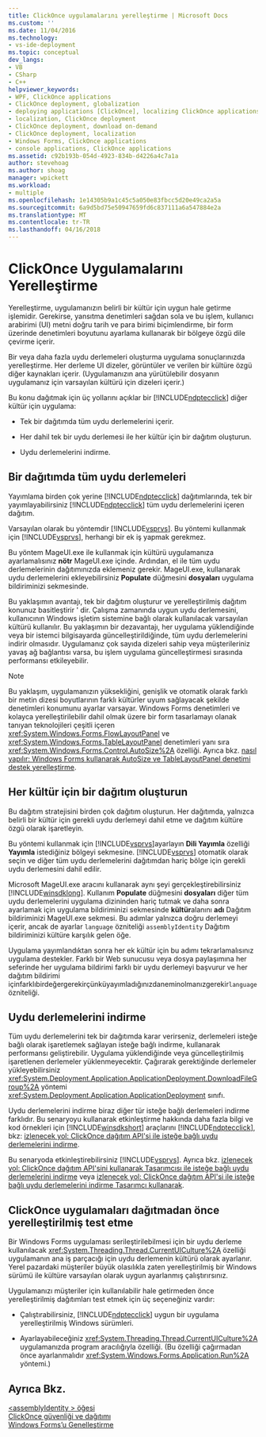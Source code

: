 ```yaml
---
title: ClickOnce uygulamalarını yerelleştirme | Microsoft Docs
ms.custom: ''
ms.date: 11/04/2016
ms.technology:
- vs-ide-deployment
ms.topic: conceptual
dev_langs:
- VB
- CSharp
- C++
helpviewer_keywords:
- WPF, ClickOnce applications
- ClickOnce deployment, globalization
- deploying applications [ClickOnce], localizing ClickOnce applications
- localization, ClickOnce deployment
- ClickOnce deployment, download on-demand
- ClickOnce deployment, localization
- Windows Forms, ClickOnce applications
- console applications, ClickOnce applications
ms.assetid: c92b193b-054d-4923-834b-d4226a4c7a1a
author: stevehoag
ms.author: shoag
manager: wpickett
ms.workload:
- multiple
ms.openlocfilehash: 1e14305b9a1c45c5a050e83fbcc5d20e49ca2a5a
ms.sourcegitcommit: 6a9d5bd75e50947659fd6c837111a6a547884e2a
ms.translationtype: MT
ms.contentlocale: tr-TR
ms.lasthandoff: 04/16/2018
---
```

# <a name="localizing-clickonce-applications"></a>ClickOnce Uygulamalarını Yerelleştirme
Yerelleştirme, uygulamanızın belirli bir kültür için uygun hale getirme işlemidir. Gerekirse, yansıtma denetimleri sağdan sola ve bu işlem, kullanıcı arabirimi (UI) metni doğru tarih ve para birimi biçimlendirme, bir form üzerinde denetimleri boyutunu ayarlama kullanarak bir bölgeye özgü dile çevirme içerir.  
  
 Bir veya daha fazla uydu derlemeleri oluşturma uygulama sonuçlarınızda yerelleştirme. Her derleme UI dizeler, görüntüler ve verilen bir kültüre özgü diğer kaynakları içerir. (Uygulamanızın ana yürütülebilir dosyanın uygulamanız için varsayılan kültürü için dizeleri içerir.)  
  
 Bu konu dağıtmak için üç yollarını açıklar bir [!INCLUDE[ndptecclick](../deployment/includes/ndptecclick_md.md)] diğer kültür için uygulama:  
  
-   Tek bir dağıtımda tüm uydu derlemelerini içerir.  
  
-   Her dahil tek bir uydu derlemesi ile her kültür için bir dağıtım oluşturun.  
  
-   Uydu derlemelerini indirme.  
  
## <a name="including-all-satellite-assemblies-in-a-deployment"></a>Bir dağıtımda tüm uydu derlemeleri  
 Yayımlama birden çok yerine [!INCLUDE[ndptecclick](../deployment/includes/ndptecclick_md.md)] dağıtımlarında, tek bir yayımlayabilirsiniz [!INCLUDE[ndptecclick](../deployment/includes/ndptecclick_md.md)] tüm uydu derlemelerini içeren dağıtım.  
  
 Varsayılan olarak bu yöntemdir [!INCLUDE[vsprvs](../code-quality/includes/vsprvs_md.md)]. Bu yöntemi kullanmak için [!INCLUDE[vsprvs](../code-quality/includes/vsprvs_md.md)], herhangi bir ek iş yapmak gerekmez.  
  
 Bu yöntem MageUI.exe ile kullanmak için kültürü uygulamanıza ayarlamalısınız **nötr** MageUI.exe içinde. Ardından, el ile tüm uydu derlemelerinin dağıtımınızda eklemeniz gerekir. MageUI.exe, kullanarak uydu derlemelerini ekleyebilirsiniz **Populate** düğmesini **dosyaları** uygulama bildiriminizi sekmesinde.  
  
 Bu yaklaşımın avantajı, tek bir dağıtım oluşturur ve yerelleştirilmiş dağıtım konunuz basitleştirir ' dir. Çalışma zamanında uygun uydu derlemesini, kullanıcının Windows işletim sistemine bağlı olarak kullanılacak varsayılan kültürü kullanılır. Bu yaklaşımın bir dezavantajı, her uygulama yüklendiğinde veya bir istemci bilgisayarda güncelleştirildiğinde, tüm uydu derlemelerini indirir olmasıdır. Uygulamanız çok sayıda dizeleri sahip veya müşterileriniz yavaş ağ bağlantısı varsa, bu işlem uygulama güncelleştirmesi sırasında performansı etkileyebilir.  
  
> [!NOTE]
>  Bu yaklaşım, uygulamanızın yüksekliğini, genişlik ve otomatik olarak farklı bir metin dizesi boyutlarının farklı kültürler uyum sağlayacak şekilde denetimleri konumunu ayarlar varsayar. Windows Forms denetimleri ve kolayca yerelleştirilebilir dahil olmak üzere bir form tasarlamayı olanak tanıyan teknolojileri çeşitli içeren <xref:System.Windows.Forms.FlowLayoutPanel> ve <xref:System.Windows.Forms.TableLayoutPanel> denetimleri yanı sıra <xref:System.Windows.Forms.Control.AutoSize%2A> özelliği.  Ayrıca bkz. [nasıl yapılır: Windows Forms kullanarak AutoSize ve TableLayoutPanel denetimi destek yerelleştirme](http://msdn.microsoft.com/library/1zkt8b33\(v=vs.110\)).  
  
## <a name="generate-one-deployment-for-each-culture"></a>Her kültür için bir dağıtım oluşturun  
 Bu dağıtım stratejisini birden çok dağıtım oluşturun. Her dağıtımda, yalnızca belirli bir kültür için gerekli uydu derlemeyi dahil etme ve dağıtım kültüre özgü olarak işaretleyin.  
  
 Bu yöntemi kullanmak için [!INCLUDE[vsprvs](../code-quality/includes/vsprvs_md.md)]ayarlayın **Dili Yayımla** özelliği **Yayımla** istediğiniz bölgeyi sekmesine. [!INCLUDE[vsprvs](../code-quality/includes/vsprvs_md.md)] otomatik olarak seçin ve diğer tüm uydu derlemelerini dağıtımdan hariç bölge için gerekli uydu derlemesini dahil edilir.  
  
 Microsoft MageUI.exe aracını kullanarak aynı şeyi gerçekleştirebilirsiniz [!INCLUDE[winsdklong](../deployment/includes/winsdklong_md.md)]. Kullanım **Populate** düğmesini **dosyaları** diğer tüm uydu derlemelerini uygulama dizininden hariç tutmak ve daha sonra ayarlamak için uygulama bildiriminizi sekmesinde **kültür**alanını **adı** Dağıtım bildiriminizi MageUI.exe sekmesi. Bu adımlar yalnızca doğru derlemeyi içerir, ancak de ayarlar `language` özniteliği `assemblyIdentity` Dağıtım bildiriminizi kültüre karşılık gelen öğe.  
  
 Uygulama yayımlandıktan sonra her ek kültür için bu adımı tekrarlamalısınız uygulama destekler. Farklı bir Web sunucusu veya dosya paylaşımına her seferinde her uygulama bildirimi farklı bir uydu derlemeyi başvurur ve her dağıtım bildirimi içinfarklıbirdeğergerekirçünküyayımladığınızdaneminolmanızgerekir`language`özniteliği.  
  
## <a name="downloading-satellite-assemblies-on-demand"></a>Uydu derlemelerini indirme  
 Tüm uydu derlemelerini tek bir dağıtımda karar verirseniz, derlemeleri isteğe bağlı olarak işaretlemek sağlayan isteğe bağlı indirme, kullanarak performansı geliştirebilir. Uygulama yüklendiğinde veya güncelleştirilmiş işaretlenen derlemeler yüklenmeyecektir. Çağırarak gerektiğinde derlemeler yükleyebilirsiniz <xref:System.Deployment.Application.ApplicationDeployment.DownloadFileGroup%2A> yöntemi <xref:System.Deployment.Application.ApplicationDeployment> sınıfı.  
  
 Uydu derlemelerini indirme biraz diğer tür isteğe bağlı derlemeleri indirme farklıdır. Bu senaryoyu kullanarak etkinleştirme hakkında daha fazla bilgi ve kod örnekleri için [!INCLUDE[winsdkshort](../debugger/debug-interface-access/includes/winsdkshort_md.md)] araçlarını [!INCLUDE[ndptecclick](../deployment/includes/ndptecclick_md.md)], bkz: [izlenecek yol: ClickOnce dağıtım API'si ile isteğe bağlı uydu derlemelerini indirme](../deployment/walkthrough-downloading-satellite-assemblies-on-demand-with-the-clickonce-deployment-api.md).  
  
 Bu senaryoda etkinleştirebilirsiniz [!INCLUDE[vsprvs](../code-quality/includes/vsprvs_md.md)].  Ayrıca bkz. [izlenecek yol: ClickOnce dağıtım API'sini kullanarak Tasarımcısı ile isteğe bağlı uydu derlemelerini indirme](http://msdn.microsoft.com/library/ms366788\(v=vs.110\)) veya [izlenecek yol: ClickOnce dağıtım API'si ile isteğe bağlı uydu derlemelerini indirme Tasarımcı kullanarak](http://msdn.microsoft.com/library/ms366788\(v=vs.120\)).  
  
## <a name="testing-localized-clickonce-applications-before-deployment"></a>ClickOnce uygulamaları dağıtmadan önce yerelleştirilmiş test etme  
 Bir Windows Forms uygulaması serileştirilebilmesi için bir uydu derleme kullanılacak <xref:System.Threading.Thread.CurrentUICulture%2A> özelliği uygulamanın ana iş parçacığı için uydu derlemenin kültürü olarak ayarlanır. Yerel pazardaki müşteriler büyük olasılıkla zaten yerelleştirilmiş bir Windows sürümü ile kültüre varsayılan olarak uygun ayarlanmış çalıştırırsınız.  
  
 Uygulamanızı müşteriler için kullanılabilir hale getirmeden önce yerelleştirilmiş dağıtımları test etmek için üç seçeneğiniz vardır:  
  
-   Çalıştırabilirsiniz, [!INCLUDE[ndptecclick](../deployment/includes/ndptecclick_md.md)] uygun bir uygulama yerelleştirilmiş Windows sürümleri.  
  
-   Ayarlayabileceğiniz <xref:System.Threading.Thread.CurrentUICulture%2A> uygulamanızda program aracılığıyla özelliği. (Bu özelliği çağırmadan önce ayarlanmalıdır <xref:System.Windows.Forms.Application.Run%2A> yöntemi.)  
  
## <a name="see-also"></a>Ayrıca Bkz.  
 [\<assemblyIdentity > öğesi](../deployment/assemblyidentity-element-clickonce-deployment.md)   
 [ClickOnce güvenliği ve dağıtımı](../deployment/clickonce-security-and-deployment.md)   
 [Windows Forms’u Genelleştirme](/dotnet/framework/winforms/advanced/globalizing-windows-forms)